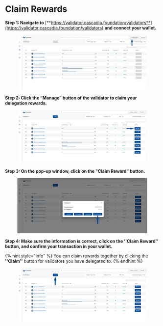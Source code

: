 # Claim Rewards

**Step 1: Navigate to** [**https://validator.cascadia.foundation/validators**](https://validator.cascadia.foundation/validators) **and connect your wallet.**

<figure><img src="../.gitbook/assets/Redelegate2 (1) (1) (2).png" alt=""><figcaption></figcaption></figure>



**Step 2: Click the “Manage” button of the validator to claim your delegation rewards.**

<figure><img src="../.gitbook/assets/Redelegate3 (1) (1) (2).png" alt=""><figcaption></figcaption></figure>



**Step 3: On the pop-up window, click on the "Claim Reward" button.**

<figure><img src="../.gitbook/assets/ClaimReward1 (1).png" alt=""><figcaption></figcaption></figure>



**Step 4: Make sure the information is correct, click on the ''Claim Reward'' button, and confirm your transaction in your wallet.**

{% hint style="info" %}
You can claim rewards together by clicking the **''Claim''** button for validators you have delegated to.
{% endhint %}

<figure><img src="../.gitbook/assets/Claimewards2.png" alt=""><figcaption></figcaption></figure>
